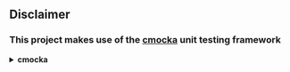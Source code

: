 ## Disclaimer
### This project makes use of the [cmocka](https://cmocka.org/) unit testing framework

<details>
<summary>
<strong>cmocka</strong>
</summary>
<p>
This library makes use of the [cmocka](https://cmocka.org/) unit testing framework, which at the time of writing (17. January 2020) is <a href="https://github.com/ARMmbed/mbedtls/blob/master/LICENSE">Apache-2.0 licensed</a> and available here: https://cmocka.org
</p>
<p>
All credits for cmocka go to <a href="https://gitlab.com/cmocka/cmocka/blob/master/AUTHORS">its authors</a>.

---

#### Git Repo: https://git.cryptomilk.org/projects/cmocka.git
#### Git Repo Mirror: https://gitlab.com/cmocka/cmocka
#### Used commit: [`1cc9cde3448cdd2e000886a26acf1caac2db7cf1`](https://gitlab.com/cmocka/cmocka/tree/1cc9cde3448cdd2e000886a26acf1caac2db7cf1)

---
</p>
</details>
